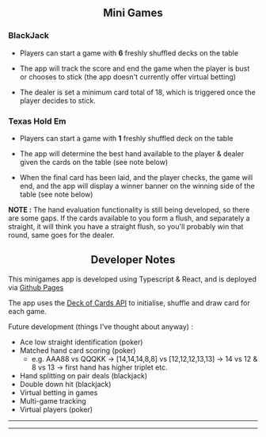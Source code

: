 <h2 align="center"> Mini Games </h2>

### BlackJack

- Players can start a game with **6** freshly shuffled decks on the table

- The app will track the score and end the game when the player is bust or chooses to stick (the app doesn't currently offer virtual betting)

- The dealer is set a minimum card total of 18, which is triggered once the player decides to stick.

### Texas Hold Em

- Players can start a game with **1** freshly shuffled deck on the table

- The app will determine the best hand available to the player & dealer given the cards on the table (see note below)
  
- When the final card has been laid, and the player checks, the game will end, and the app will display a winner banner on the winning side of the table (see note below)

**NOTE :** The hand evaluation functionality is still being developed, so there are some gaps. If the cards available to you form a flush, and separately a straight, it will think you have a straight flush, so you'll probably win that round, same goes for the dealer.

<h2 align="center"> Developer Notes </h2>

This minigames app is developed using Typescript & React, and is deployed via [Github Pages](https://dnyfzr.github.io/wildcard/)

The app uses the [Deck of Cards API](https://deckofcardsapi.com/) to initialise, shuffle and draw card for each game.  

Future development (things I've thought about anyway) :

- Ace low straight identification (poker)
- Matched hand card scoring (poker)
  - e.g. AAA88 vs QQQKK -> [14,14,14,8,8] vs [12,12,12,13,13] ->
    14 vs 12 & 8 vs 13 -> first hand has higher triplet etc.
- Hand splitting on pair deals (blackjack)
- Double down hit (blackjack)
- Virtual betting in games
- Multi-game tracking
- Virtual players (poker)

---
---
